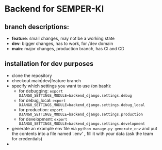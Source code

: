 # Backend for SEMPER-KI

## branch descriptions:
- **feature**: small changes, may not be a working state
- **dev**: bigger changes, has to work, for /dev domain
- **main**: major changes, production branch, has CI and CD

## installation for dev purposes

- clone the repository
- checkout main|dev|feature branch
- specify which settings you want to use (on bash): 
    - for debugging: ```export DJANGO_SETTINGS_MODULE=backend_django.settings.debug```
    - for debug_local: ```export DJANGO_SETTINGS_MODULE=backend_django.settings.debug_local```
    - for production: ```export DJANGO_SETTINGS_MODULE=backend_django.settings.production```
    - for development: ```export DJANGO_SETTINGS_MODULE=backend_django.settings.development```
- generate an example env file via ```python manage.py generate_env``` and put the contents into a file named '.env' , fill it with your data (ask the team for credentials)
- 
